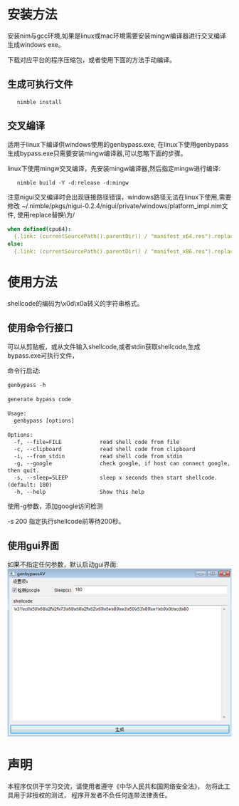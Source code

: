 
# 安装方法
   安装nim与gcc环境,如果是linux或mac环境需要安装mingw编译器进行交叉编译生成windows exe。
   
   下载对应平台的程序压缩包，或者使用下面的方法手动编译。
   
## 生成可执行文件
```shell
   nimble install
```

## 交叉编译
   适用于linux下编译供windows使用的genbypass.exe,
   在linux下使用genbypass生成bypass.exe只需要安装mingw编译器,可以忽略下面的步骤。

   linux下使用mingw交叉编译，先安装mingw编译器,然后指定mingw进行编译:
```shell
   nimble build -Y -d:release -d:mingw 
```
   注意nigui交叉编译时会出现链接路径错误，windows路径无法在linux下使用,需要修改
   ~/.nimble/pkgs/nigui-0.2.4/nigui/private/windows/platform_impl.nim文件,
   使用replace替换\为/
```nim
when defined(cpu64):
  {.link: (currentSourcePath().parentDir() / "manifest_x64.res").replace("\\", "/") .}
else:
  {.link: (currentSourcePath().parentDir() / "manifest_x86.res").replace("\\", "/") .}
```

# 使用方法
   shellcode的编码为\x0d\x0a转义的字符串格式。

## 使用命令行接口
   可以从剪贴板，或从文件输入shellcode,或者stdin获取shellcode,生成bypass.exe可执行文件，

   命令行启动:
```shell
genbypass -h

generate bypass code

Usage:
  genbypass [options] 

Options:
  -f, --file=FILE            read shell code from file
  -c, --clipboard            read shell code from clipboard
  -i, --from_stdin           read shell code from stdin
  -g, --google               check google, if host can connect google, then quit.
  -s, --sleep=SLEEP          sleep x seconds then start shellcode. (default: 180)
  -h, --help                 Show this help
```
   使用-g参数，添加google访问检测
   
   -s 200 指定执行shellcode前等待200秒。

## 使用gui界面
   如果不指定任何参数，默认启动gui界面:
   ![gui界面](./resources/gui.png)
   
# 声明
本程序仅供于学习交流，请使用者遵守《中华人民共和国网络安全法》， 勿将此工具用于非授权的测试， 程序开发者不负任何连带法律责任。
